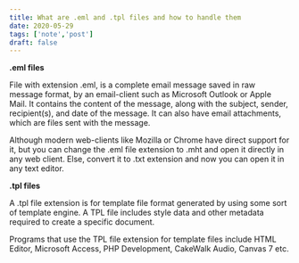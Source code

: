 ```yaml
---
title: What are .eml and .tpl files and how to handle them
date: 2020-05-29
tags: ['note','post']
draft: false
---
```


**.eml files** 

File with extension .eml, is a complete email message saved in raw message format, by an email-client such as Microsoft Outlook or Apple Mail. It contains the content of the message, along with the subject, sender, recipient(s), and date of the message. It can also have email attachments, which are files sent with the message.

Although modern web-clients like Mozilla or Chrome have direct support for it, but you can change the .eml file extension to .mht and open it directly in any web client. Else, convert it to .txt extension and now you can open it in any text editor.

**.tpl files** 

A .tpl file extension is for template file format generated by using some sort of template engine. A TPL file includes style data and other metadata required to create a specific document. 

Programs that use the TPL file extension for template files include HTML Editor, Microsoft Access,  PHP Development, CakeWalk Audio, Canvas 7 etc.


 